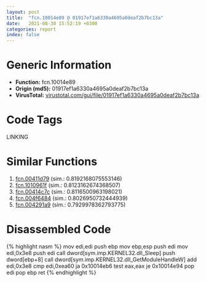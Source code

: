 ```yaml
---
layout: post
title:  "fcn.10014e89 @ 01917ef1a6330a4695a0deaf2b7bc13a"
date:   2021-08-30 15:52:19 +0300
categories: report
index: false
---
```


# Generic Information
- **Function:** fcn.10014e89
- **Origin (md5):** 01917ef1a6330a4695a0deaf2b7bc13a
- **VirusTotal:** [virustotal.com/gui/file/01917ef1a6330a4695a0deaf2b7bc13a][virustotal_ref]

# Code Tags
<span class="tag" id="LINKING">LINKING</span>


# Similar Functions

1. [fcn.00411d79][similar_1_ref] (sim.: 0.8192168075553146)
2. [fcn.1010961f][similar_2_ref] (sim.: 0.8123162674368507)
3. [fcn.00414c7c][similar_3_ref] (sim.: 0.8116500963198021)
4. [fcn.004f6484][similar_4_ref] (sim.: 0.8026950732444939)
5. [fcn.004291a9][similar_5_ref] (sim.: 0.7929978362793775)


# Disassembled Code

{% highlight nasm %}
mov edi,edi
push ebp
mov ebp,esp
push edi
mov edi,0x3e8
push edi
call dword[sym.imp.KERNEL32.dll_Sleep]
push dword[ebp+8]
call dword[sym.imp.KERNEL32.dll_GetModuleHandleW]
add edi,0x3e8
cmp edi,0xea60
ja 0x10014eb6
test eax,eax
je 0x10014e94
pop edi
pop ebp
ret 
{% endhighlight %}


[similar_1_ref]: /report/fcn.00411d79@591592f0b79217fc95d61f8c4f595f30
[similar_2_ref]: /report/fcn.1010961f@89dc67d2f980e8488f97b1bf8cb24258
[similar_3_ref]: /report/fcn.00414c7c@92f468935bc264872869f37147ba28fd
[similar_4_ref]: /report/fcn.004f6484@1160595edb203a63cb2ca3ce2ff04f47
[similar_5_ref]: /report/fcn.004291a9@9964b63070116cfb2469e51850178af1
[virustotal_ref]: https://www.virustotal.com/gui/file/01917ef1a6330a4695a0deaf2b7bc13a